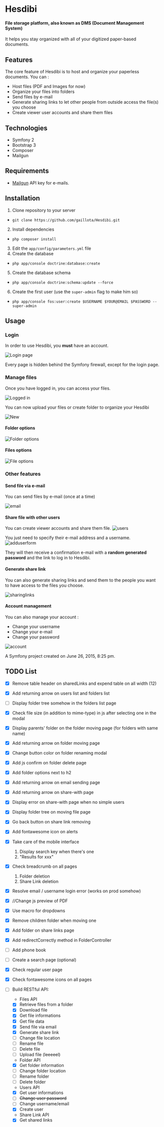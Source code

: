 # Hesdibi
#### File storage platform, also known as DMS (Document Management System)
It helps you stay organized with all of your digitized paper-based documents.

## Features
The core feature of Hesdibi is to host and organize your paperless documents. You can :
* Host files (PDF and Images for now)
* Organize your files into folders
* Send files by e-mail
* Generate sharing links to let other people from outside access the file(s) you choose
* Create viewer user accounts and share them files

## Technologies
* Symfony 2
* Bootstrap 3
* Composer
* Mailgun

## Requirements
* [Mailgun](https://www.mailgun.com/) API key for e-mails.

## Installation
1. Clone repository to your server
  * `git clone https://github.com/gaillota/Hesdibi.git`
2. Install dependencies
  * `php composer install`
3. Edit the `app/config/parameters.yml` file
4. Create the database
  * `php app/console doctrine:database:create`
5. Create the database schema
  * `php app/console doctrine:schema:update --force`
6. Create the first user (use the `super-admin` flag to make him so)
  * `php app/console fos:user:create $USERNAME $YOUR@EMAIL $PASSWORD --super-admin`

## Usage
### Login
In order to use Hesdibi, you __must__ have an account.

![Login page](https://cloud.githubusercontent.com/assets/6444106/13490707/4f4e16d2-e12e-11e5-9e9a-3fe472c395ff.PNG)

Every page is hidden behind the Symfony firewall, except for the login page.

### Manage files
Once you have logged in, you can access your files.

![Logged in](https://cloud.githubusercontent.com/assets/6444106/13490759/90313972-e12e-11e5-9ee8-9c98b8b0acc0.PNG)

You can now upload your files or create folder to organize your Hesdibi

![New](https://cloud.githubusercontent.com/assets/6444106/13490804/d51e390e-e12e-11e5-9317-c74818ae2dea.PNG)

#### Folder options
![Folder options](https://cloud.githubusercontent.com/assets/6444106/13491199/61294b12-e131-11e5-8c12-72658934fe49.PNG)

#### Files options
![File options](https://cloud.githubusercontent.com/assets/6444106/13491197/5ee99456-e131-11e5-91e0-3d3a31ff9fa5.PNG)

### Other features

#### Send file via e-mail
You can send files by e-mail (once at a time)

![email](https://cloud.githubusercontent.com/assets/6444106/13491528/18d3fafe-e133-11e5-93d9-4c44cf28a958.PNG)

#### Share file with other users
You can create viewer accounts and share them file.
![users](https://cloud.githubusercontent.com/assets/6444106/13491316/153b2792-e132-11e5-89d8-1ba0509b8bc3.PNG)

You just need to specify their e-mail address and a username.
![adduserform](https://cloud.githubusercontent.com/assets/6444106/13491335/2e1f035a-e132-11e5-9c62-a047d992e6b9.PNG)

They will then receive a confirmation e-mail with a __random generated password__ and the link to log in to Hesdibi.

#### Generate share link
You can also generate sharing links and send them to the people you want to have access to the files you choose.

![sharinglinks](https://cloud.githubusercontent.com/assets/6444106/13491306/0b77f514-e132-11e5-8809-106b7eee5fb7.PNG)

#### Account management
You can also manage your account :
* Change your username
* Change your e-mail
* Change your password

![account](https://cloud.githubusercontent.com/assets/6444106/13491342/3669e7f0-e132-11e5-8953-559044b7338d.PNG)

A Symfony project created on June 26, 2015, 8:25 pm.

TODO List
-----
- [x] Remove table header on sharedLinks and expend table on all width (12)
- [x] Add returning arrow on users list and folders list
- [ ] Display folder tree somehow in the folders list page
- [x] Check file size (in addition to mime-type) in js after selecting one in the modal
- [x] Display parents' folder on the folder moving page (for folders with same name)
- [x] Add returning arrow on folder moving page
- [x] Change button color on folder renaming modal
- [x] Add js confirm on folder delete page
- [x] Add folder options next to h2
- [x] Add returning arrow on email sending page
- [x] Add returning arrow on share-with page
- [x] Display error on share-with page when no simple users
- [x] Display folder tree on moving file page
- [x] Go back button on share link removing
- [x] Add fontawesome icon on alerts
- [x] Take care of the mobile interface
  1. Display search key when there's one
  2. "Results for xxx"
- [x] Check breadcrumb on all pages
  1. Folder deletion
  2. Share Link deletion
- [x] Resolve email / username login error (works on prod somehow)
- [x] //Change js preview of PDF
- [x] Use macro for dropdowns
- [x] Remove children folder when moving one
- [x] Add folder on share links page
- [x] Add redirectCorrectly method in FolderController
- [ ] Add phone book
- [ ] Create a search page (optional)
- [x] Check regular user page
- [x] Check fontawesome icons on all pages

- [ ] Build RESTful API:
  - Files API
  - [X] Retrieve files from a folder
  - [X] Download file
  - [X] Get file informations
  - [X] Get file data
  - [X] Send file via email
  - [X] Generate share link
  - [ ] Change file location
  - [ ] Rename file
  - [ ] Delete file
  - [ ] Upload file (leeeeel)
  - Folder API
  - [X] Get folder information
  - [ ] Change folder location
  - [ ] Rename folder
  - [ ] Delete folder
  - Users API
  - [X] Get user informations
  - [ ] ~~Change user password~~
  - [ ] Change username/email
  - [X] Create user
  - Share Link API
  - [X] Get shared links
